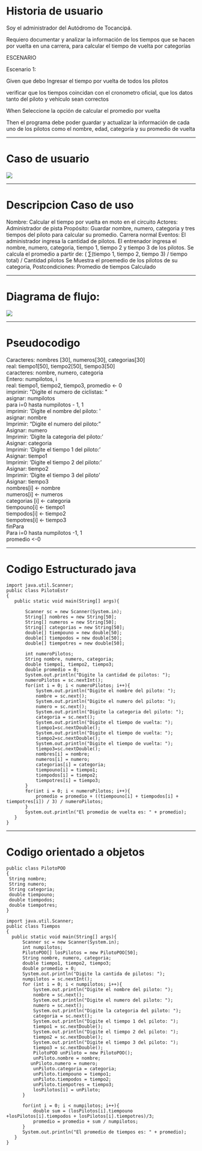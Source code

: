 # Historia de usuario
Soy el  administrador del Autódromo de Tocancipá.

Requiero documentar y analizar la información de los tiempos que se hacen por vuelta en una carrera, para calcular el tiempo de vuelta por categorías 

 
ESCENARIO
 

Escenario 1: 

Given que debo Ingresar el tiempo por vuelta  de todos los pilotos

verificar que los tiempos coincidan con el cronometro oficial, que los datos tanto del piloto y vehículo sean correctos   

When Seleccione la opción de calcular el promedio por vuelta

 

Then el programa debe poder guardar y actualizar la información de cada uno de los pilotos como el nombre, edad, categoría y su promedio de vuelta 

***************************************************************************************************************************


# Caso de usuario

<p align="left">  <img src="https://i.ibb.co/1JGvSTg/img.png">  </p>


***********************************************************************************************************************


# Descripcion Caso de uso 

Nombre: Calcular el tiempo por vuelta en moto en el circuito
Actores: Administrador de pista
Propósito: Guardar nombre, numero, categoria y tres tiempos del piloto para calcular su promedio.
Carrera normal Eventos:
El administrador ingresa la cantidad de pilotos.
El entrenador ingresa el nombre, numero, categoria, tiempo 1,
tiempo 2 y tiempo 3 de los pilotos.
Se calcula el promedio a partir de:
( ∑(tiempo 1, tiempo 2, tiempo 3) / tiempo total) / Cantidad pilotos
Se Muestra el proemedio de los pilotos de su categoria,
Postcondiciones: Promedio de tiempos Calculado
**********************************************************************************************************************
# Diagrama de flujo:

 <p align="left">  <img src="https://i.ibb.co/7GZgtyQ/ddfjh.png">  </p>
 
*************************************************************************************************************
 
 # Pseudocodigo
 Caracteres: nombres [30], numeros[30], categorias[30]  
real: tiempo1[50], tiempo2[50], tiempo3[50]  
caracteres: nombre, numero, categoria  
Entero: numpilotos, i  
real: tiempo1, tiempo2, tiempo3, promedio <- 0  
imprimir: "Digite el numero de ciclistas: "  
asignar: numpilotos  
para i=0 hasta numpilotos - 1, 1  
imprimir: 'Digite el nombre del piloto: '  
asignar: nombre  
Imprimir: “Digite el numero del piloto:”  
Asignar: numero  
Imprimir: ‘Digite la categoria del piloto:’  
Asignar: categoria  
Imprimir: ‘Digite el tiempo 1 del piloto:’  
Asignar: tiempo1  
Imprimir: ‘Digite el tiempo 2 del piloto:’  
Asignar: tiempo2  
Imprimir: ‘Digite el tiempo 3 del piloto’  
Asignar: tiempo3  
nombres[i] <- nombre  
numeros[i] <- numeros  
categorias [i] <- categoria  
tiempouno[i] <- tiempo1  
tiempodos[i] <- tiempo2  
tiempotres[i] <- tiempo3  
finPara  
Para i=0 hasta numpilotos -1, 1  
promedio <-0  
**************************************************************************************************************************
 # Codigo Estructurado java
 ```
 import java.util.Scanner;
public class PilotoEstr
{
    public static void main(String[] args){
        
        Scanner sc = new Scanner(System.in);
        String[] nombres = new String[50];
        String[] numeros = new String[50];
        String[] categorias = new String[50];
        double[] tiempouno = new double[50];
        double[] tiempodos = new double[50];
        double[] tiempotres = new double[50];
        
        int numeroPilotos;
        String nombre, numero, categoria;
        double tiempo1, tiempo2, tiempo3;
        double promedio = 0;
        System.out.println("Digite la cantidad de pilotos: ");
        numeroPilotos = sc.nextInt();
        for(int i = 0; i < numeroPilotos; i++){
            System.out.println("Digite el nombre del piloto: ");
            nombre = sc.next();
            System.out.println("Digite el numero del piloto: ");
            numero = sc.next();
            System.out.println("Digite la categoria del piloto: ");
            categoria = sc.next();
            System.out.println("Digite el tiempo de vuelta: ");
            tiempo1=sc.nextDouble();
            System.out.println("Digite el tiempo de vuelta: ");
            tiempo2=sc.nextDouble();
            System.out.println("Digite el tiempo de vuelta: ");
            tiempo3=sc.nextDouble();
            nombres[i] = nombre;
            numeros[i] = numero;
            categorias[i] = categoria;
            tiempouno[i] = tiempo1;
            tiempodos[i] = tiempo2;
            tiempotres[i] = tiempo3;
        }
        for(int i = 0; i < numeroPilotos; i++){
            promedio = promedio + ((tiempouno[i] + tiempodos[i] + tiempotres[i]) / 3) / numeroPilotos;
        }
        System.out.println("El promedio de vuelta es: " + promedio);
    }
}
 ```
**************************************************************************************************************
 # Codigo orientado a objetos
 ```
 public class PilotoPOO
{
  String nombre;
  String numero;
  String categoria;
  double tiempouno;
  double tiempodos;
  double tiempotres;
}
 ```
 ```
 import java.util.Scanner;
public class Tiempos
{
   public static void main(String[] args){
       Scanner sc = new Scanner(System.in);
       int numpilotos;
       PilotoPOO[] losPilotos = new PilotoPOO[50];
       String nombre, numero, categoria;
       double tiempo1, tiempo2, tiempo3;
       double promedio = 0;
       System.out.println("Digite la cantida de pilotos: ");
       numpilotos = sc.nextInt();
       for (int i = 0; i < numpilotos; i++){
           System.out.println("Digite el nombre del piloto: ");
           nombre = sc.next();
           System.out.println("Digite el numero del piloto: ");
           numero = sc.next();
           System.out.println("Digite la categoria del piloto: ");
           categoria = sc.next();
           System.out.println("Digite el tiempo 1 del piloto: ");
           tiempo1 = sc.nextDouble();
           System.out.println("Digite el tiempo 2 del piloto: ");
           tiempo2 = sc.nextDouble();
           System.out.println("Digite el tiempo 3 del piloto: ");
           tiempo3 = sc.nextDouble();
           PilotoPOO unPiloto = new PilotoPOO();
           unPiloto.nombre = nombre;
          unPiloto.numero = numero;
           unPiloto.categoria = categoria;
           unPiloto.tiempouno = tiempo1;
           unPiloto.tiempodos = tiempo2;
           unPiloto.tiempotres = tiempo3;
           losPilotos[i] = unPiloto; 
       }
       
       for(int i = 0; i < numpilotos; i++){
           double sum = (losPilotos[i].tiempouno +losPilotos[i].tiempodos + losPilotos[i].tiempotres)/3;
           promedio = promedio + sum / numpilotos;
       }
       System.out.println("El promedio de tiempos es: " + promedio);
    }
}
```
 
